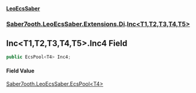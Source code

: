 #### [LeoEcsSaber](index.md 'index')
### [Saber7ooth.LeoEcsSaber.Extensions.Di](Saber7ooth.LeoEcsSaber.Extensions.Di.md 'Saber7ooth.LeoEcsSaber.Extensions.Di').[Inc&lt;T1,T2,T3,T4,T5&gt;](Inc_T1,T2,T3,T4,T5_.md 'Saber7ooth.LeoEcsSaber.Extensions.Di.Inc<T1,T2,T3,T4,T5>')

## Inc<T1,T2,T3,T4,T5>.Inc4 Field

```csharp
public EcsPool<T4> Inc4;
```

#### Field Value
[Saber7ooth.LeoEcsSaber.EcsPool&lt;](EcsPool_T_.md 'Saber7ooth.LeoEcsSaber.EcsPool<T>')[T4](Inc_T1,T2,T3,T4,T5_.md#Saber7ooth.LeoEcsSaber.Extensions.Di.Inc_T1,T2,T3,T4,T5_.T4 'Saber7ooth.LeoEcsSaber.Extensions.Di.Inc<T1,T2,T3,T4,T5>.T4')[&gt;](EcsPool_T_.md 'Saber7ooth.LeoEcsSaber.EcsPool<T>')